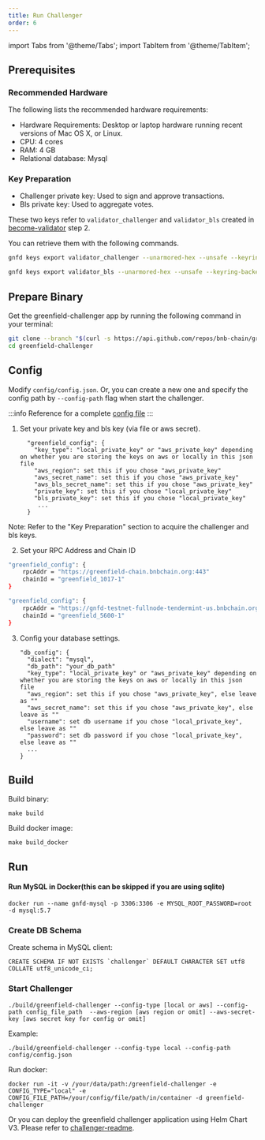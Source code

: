 ```yaml
---
title: Run Challenger
order: 6
---
```


import Tabs from '@theme/Tabs';
import TabItem from '@theme/TabItem';

## Prerequisites

### Recommended Hardware

The following lists the recommended hardware requirements:
- Hardware Requirements: Desktop or laptop hardware running recent versions of Mac OS X, or Linux.
- CPU: 4 cores
- RAM: 4 GB
- Relational database: Mysql

### Key Preparation
- Challenger private key: Used to sign and approve transactions.
- Bls private key: Used to aggregate votes.

These two keys refer to `validator_challenger` and `validator_bls` created in [become-validator](../run-node/become-validator.md) step 2.

You can retrieve them with the following commands.
```bash
gnfd keys export validator_challenger --unarmored-hex --unsafe --keyring-backend test

gnfd keys export validator_bls --unarmored-hex --unsafe --keyring-backend test
```

## Prepare Binary

Get the greenfield-challenger app by running the following command in your terminal:

```bash
git clone --branch "$(curl -s https://api.github.com/repos/bnb-chain/greenfield-challenger/releases/latest  | jq -r '.tag_name')" https://github.com/bnb-chain/greenfield-challenger.git
cd greenfield-challenger
```

## Config

Modify `config/config.json`. Or, you can create a new one and specify the config path by `--config-path` flag when start the challenger.

:::info
Reference for a complete [config file](https://github.com/bnb-chain/bnb-chain-charts/blob/master/gnfd-challenger-testnet-values/values.yaml#L4)
:::

1. Set your private key and bls key (via file or aws secret).

   ```
     "greenfield_config": {
       "key_type": "local_private_key" or "aws_private_key" depending on whether you are storing the keys on aws or locally in this json file
       "aws_region": set this if you chose "aws_private_key"
       "aws_secret_name": set this if you chose "aws_private_key"
       "aws_bls_secret_name": set this if you chose "aws_private_key"
       "private_key": set this if you chose "local_private_key"
       "bls_private_key": set this if you chose "local_private_key" 
        ...
     }
   ```
   
Note:
Refer to the "Key Preparation" section to acquire the challenger and bls keys.  

2. Set your RPC Address and Chain ID    

<Tabs>
<TabItem value="mainnet" label="Mainnet">

   ```bash
   "greenfield_config": {
       rpcAddr = "https://greenfield-chain.bnbchain.org:443"
       chainId = "greenfield_1017-1"
   }
   ```

</TabItem>
<TabItem value="testnet" label="Testnet">

   ```bash
   "greenfield_config": {
       rpcAddr = "https://gnfd-testnet-fullnode-tendermint-us.bnbchain.org:443"
       chainId = "greenfield_5600-1"
   }
   ```

</TabItem>
</Tabs>


3. Config your database settings.

   ```
   "db_config": {
     "dialect": "mysql",
     "db_path": "your_db_path"
     "key_type": "local_private_key" or "aws_private_key" depending on whether you are storing the keys on aws or locally in this json file
     "aws_region": set this if you chose "aws_private_key", else leave as ""
     "aws_secret_name": set this if you chose "aws_private_key", else leave as ""
     "username": set db username if you chose "local_private_key", else leave as ""
     "password": set db password if you chose "local_private_key", else leave as ""
     ...
   }
   ```


## Build

Build binary:

```shell script
make build
```

Build docker image:

```shell script
make build_docker
```

## Run

#### Run MySQL in Docker(this can be skipped if you are using sqlite)

```shell
docker run --name gnfd-mysql -p 3306:3306 -e MYSQL_ROOT_PASSWORD=root -d mysql:5.7
```

### Create DB Schema

Create schema in MySQL client:

```shell
CREATE SCHEMA IF NOT EXISTS `challenger` DEFAULT CHARACTER SET utf8 COLLATE utf8_unicode_ci;
```

### Start Challenger

```shell script
./build/greenfield-challenger --config-type [local or aws] --config-path config_file_path  --aws-region [aws region or omit] --aws-secret-key [aws secret key for config or omit]
```

Example:
```shell script
./build/greenfield-challenger --config-type local --config-path config/config.json
```

Run docker:
```shell script
docker run -it -v /your/data/path:/greenfield-challenger -e CONFIG_TYPE="local" -e CONFIG_FILE_PATH=/your/config/file/path/in/container -d greenfield-challenger
```

Or you can deploy the greenfield challenger application using Helm Chart V3. Please refer to [challenger-readme](https://github.com/bnb-chain/greenfield/blob/master/deployment/helm/challenger-readme.md).
